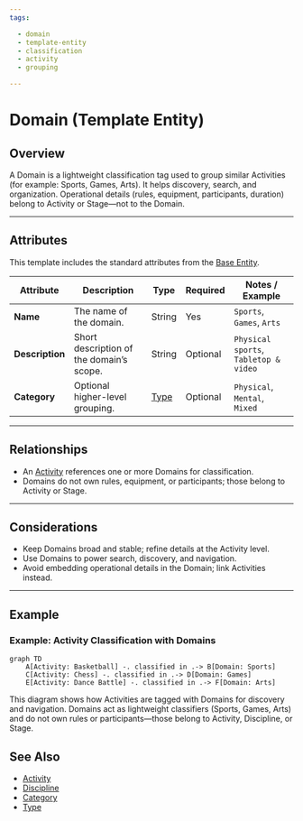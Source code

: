 ```yaml
---
tags:

  - domain
  - template-entity
  - classification
  - activity
  - grouping

---
```


# Domain (Template Entity)

## Overview

A Domain is a lightweight classification tag used to group similar Activities (for example: Sports, Games, Arts). It helps discovery, search, and organization. Operational details (rules, equipment, participants, duration) belong to Activity or Stage—not to the Domain.

---

## **Attributes**

This template includes the standard attributes from the [Base Entity](../../foundation/base_entity.md).

| Attribute       | Description                               | Type                                  | Required | Notes / Example                           |
| --------------- | ----------------------------------------- | ------------------------------------- | -------- | ----------------------------------------- |
| **Name**        | The name of the domain.                   | String                                | Yes      | `Sports`, `Games`, `Arts`                 |
| **Description** | Short description of the domain’s scope.  | String                                | Optional | `Physical sports`, `Tabletop & video`     |
| **Category**    | Optional higher-level grouping.           | [Type](../../classification/type.md)  | Optional | `Physical`, `Mental`, `Mixed`             |

---

## **Relationships**

- An [Activity](activity.md) references one or more Domains for classification.
- Domains do not own rules, equipment, or participants; those belong to Activity or Stage.

---

## **Considerations**

- Keep Domains broad and stable; refine details at the Activity level.
- Use Domains to power search, discovery, and navigation.
- Avoid embedding operational details in the Domain; link Activities instead.

---

<!-- References intentionally omitted as per documentation standards. -->

## Example

### Example: Activity Classification with Domains

```mermaid
graph TD
    A[Activity: Basketball] -. classified in .-> B[Domain: Sports]
    C[Activity: Chess] -. classified in .-> D[Domain: Games]
    E[Activity: Dance Battle] -. classified in .-> F[Domain: Arts]
```

This diagram shows how Activities are tagged with Domains for discovery and navigation. Domains act as lightweight classifiers (Sports, Games, Arts) and do not own rules or participants—those belong to Activity, Discipline, or Stage.

## See Also

- [Activity](../../discipline/activity/activity.md)
- [Discipline](../../discipline/discipline.md)
- [Category](../../classification/category.md)
- [Type](../../classification/type.md)
